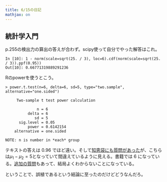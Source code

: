 ```yaml
---
title: 6/15の日記
mathjax: on
---
```


## 統計学入門

p.255の検出力の算出の答えが合わず。scipy使って自分でやった解答はこれ。

```
In [10]: 1 - norm(scale=sqrt(25. / 3), loc=6).cdf(norm(scale=sqrt(25. / 3)).ppf(0.95))
Out[10]: 0.66771319889291236
```

Rのpowerを使うとこう。

```
> power.t.test(n=6, delta=6, sd=5, type="two.sample", alternative="one.sided")

     Two-sample t test power calculation 

              n = 6
          delta = 6
             sd = 5
      sig.level = 0.05
          power = 0.6142154
    alternative = one.sided

NOTE: n is number in *each* group
```

テキストの答えは $0.96$ でほど遠い。そして[知恵袋にも質問があった](http://detail.chiebukuro.yahoo.co.jp/qa/question_detail/q14143611299)が、こちらは$\mu_1 - \mu_2 = 5$となっていて間違えているように見える。書籍では $6$ になっている。[追加の質問](http://detail.chiebukuro.yahoo.co.jp/qa/question_detail/q13143642538)もあって、結局よくわからないことになっている。

ということで、誤植であるという結論に至ったのだけどどうなんだろ。
